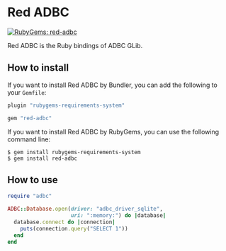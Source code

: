 <!---
  Licensed to the Apache Software Foundation (ASF) under one
  or more contributor license agreements.  See the NOTICE file
  distributed with this work for additional information
  regarding copyright ownership.  The ASF licenses this file
  to you under the Apache License, Version 2.0 (the
  "License"); you may not use this file except in compliance
  with the License.  You may obtain a copy of the License at

    http://www.apache.org/licenses/LICENSE-2.0

  Unless required by applicable law or agreed to in writing,
  software distributed under the License is distributed on an
  "AS IS" BASIS, WITHOUT WARRANTIES OR CONDITIONS OF ANY
  KIND, either express or implied.  See the License for the
  specific language governing permissions and limitations
  under the License.
-->

# Red ADBC

[![RubyGems: red-adbc](https://img.shields.io/gem/v/red-adbc?style=flat-square)](https://rubygems.org/gems/red-adbc)

Red ADBC is the Ruby bindings of ADBC GLib.

## How to install

If you want to install Red ADBC by Bundler, you can add the following
to your `Gemfile`:

```ruby
plugin "rubygems-requirements-system"

gem "red-adbc"
```

If you want to install Red ADBC by RubyGems, you can use the following
command line:

```console
$ gem install rubygems-requirements-system
$ gem install red-adbc
```

## How to use

```ruby
require "adbc"

ADBC::Database.open(driver: "adbc_driver_sqlite",
                    uri: ":memory:") do |database|
  database.connect do |connection|
    puts(connection.query("SELECT 1"))
  end
end
```
